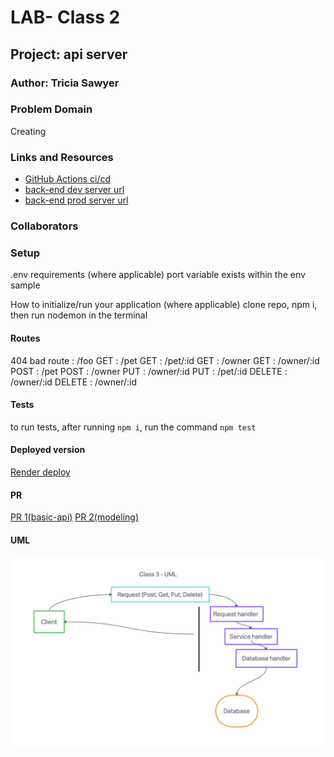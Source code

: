 # LAB- Class 2

## Project: api server

### Author: Tricia Sawyer

### Problem Domain

Creating

### Links and Resources

- [GitHub Actions ci/cd](https://github.com/triciasawyer/basic-express-server/actions)
- [back-end dev server url](https://basic-express-server-dev-4sx4.onrender.com)
- [back-end prod server url](https://basic-express-server-prod-jtnf.onrender.com)

### Collaborators

### Setup

.env requirements (where applicable)
port variable exists within the env sample

How to initialize/run your application (where applicable)
clone repo, npm i, then run nodemon in the terminal

#### Routes

404 bad route : /foo
GET : /pet
GET : /pet/:id
GET : /owner
GET : /owner/:id
POST : /pet
POST : /owner
PUT : /owner/:id
PUT : /pet/:id
DELETE : /owner/:id
DELETE : /owner/:id

#### Tests

to run tests, after running `npm i`, run the command `npm test`

#### Deployed version

[Render deploy](./assets/UML3.png)

#### PR

[PR 1(basic-api)](https://github.com/triciasawyer/api-server/pull/1)
[PR 2(modeling)](https://github.com/triciasawyer/api-server/pull/3)

#### UML

![UML](./assets/UML3.png)
